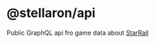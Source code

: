 # @stellaron/api

Public GraphQL api fro game data about [StarRail](https://hsr.hoyoverse.com/fr-fr/)
